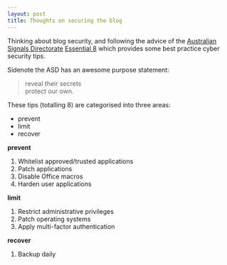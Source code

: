 ```yaml
---
layout: post
title: Thoughts on securing the blog
---
```


Thinking about blog security, and following the advice of the [Australian Signals Directorate](https://cyber.gov.au/) [Essential 8](https://cyber.gov.au/business/guides/strategies-to-mitigate-cyber-security-incidents/) which provides some best practice cyber security tips.

Sidenote the ASD has an awesome purpose statement:

> reveal their secrets  
> protect our own.

These tips (totalling 8) are categorised into three areas:

- prevent
- limit
- recover

**prevent**

1. Whitelist approved/trusted applications
2. Patch applications
3. Disable Office macros
4. Harden user applications

**limit**

1. Restrict administrative privileges
2. Patch operating systems
3. Apply multi-factor authentication

**recover**

1. Backup daily
